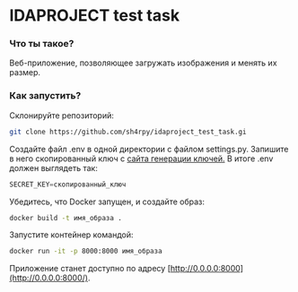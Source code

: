 # IDAPROJECT test task

### Что ты такое?

Веб-приложение, позволяющее загружать изображения и менять их размер.

### Как запустить?

Склонируйте репозиторий:

```bash
git clone https://github.com/sh4rpy/idaproject_test_task.gi
```

Создайте файл .env в одной директории с файлом settings.py. Запишите в него скопированный ключ с [сайта генерации ключей.](https://djecrety.ir/) В итоге .env должен выглядеть так:

```python
SECRET_KEY=скопированный_ключ
```

Убедитесь, что Docker запущен, и  создайте образ:

```bash
docker build -t имя_образа .
```

Запустите контейнер командой:

```bash
docker run -it -p 8000:8000 имя_образа
```

Приложение станет доступно по адресу [http://0.0.0.0:8000](http://0.0.0.0:8000/).